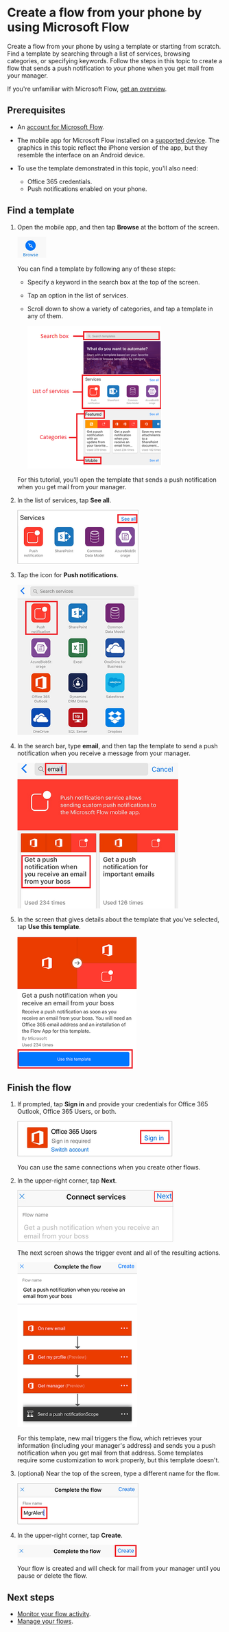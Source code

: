 <properties
    pageTitle="Create a flow from your phone | Microsoft Flow"
    description="Create a flow from a template that, for example, sends a push notification when you receive mail from an address that you specify"
    services=""
    suite="flow"
    documentationCenter="na"
    authors="adiregev"
    manager="erikre"
    editor=""
    tags=""/>

<tags
   ms.service="flow"
   ms.devlang="na"
   ms.topic="article"
   ms.tgt_pltfrm="na"
   ms.workload="na"
   ms.date="09/18/2016"
   ms.author="adiregev"/>

# Create a flow from your phone by using Microsoft Flow #
Create a flow from your phone by using a template or starting from scratch. Find a template by searching through a list of services, browsing categories, or specifying keywords. Follow the steps in this topic to create a flow that sends a push notification to your phone when you get mail from your manager.

If you're unfamiliar with Microsoft Flow, [get an overview](getting-started.md).

## Prerequisites ##
- An [account for Microsoft Flow](sign-up-sign-in.md).
- The mobile app for Microsoft Flow installed on a [supported device](getting-started.md#use-the-mobile-app). The graphics in this topic reflect the iPhone version of the app, but they resemble the interface on an Android device.
- To use the template demonstrated in this topic, you'll also need:

	- Office 365 credentials.
	- Push notifications enabled on your phone.

## Find a template ##
1. Open the mobile app, and then tap **Browse** at the bottom of the screen.

	![Browse icon](./media/mobile-create-flow/browse-icon.png)

	You can find a template by following any of these steps:

	- Specify a keyword in the search box at the top of the screen.
	- Tap an option in the list of services.
	- Scroll down to show a variety of categories, and tap a template in any of them.

	    ![Browse tab](./media/mobile-create-flow/browse-tab.png)

	For this tutorial, you'll open the template that sends a push notification when you get mail from your manager.

1. In the list of services, tap **See all**.

	![Show list of services](./media/mobile-create-flow/list-services.png)

1. Tap the icon for **Push notifications**.

	![Push notifications](./media/mobile-create-flow/push-notifications.png)

1. In the search bar, type **email**, and then tap the template to send a push notification when you receive a message from your manager.

	![Choose template](./media/mobile-create-flow/choose-template.png)

1. In the screen that gives details about the template that you've selected, tap **Use this template**.

	![Confirm template](./media/mobile-create-flow/confirm-template.png)

## Finish the flow ##
1. If prompted, tap **Sign in** and provide your credentials for Office 365 Outlook, Office 365 Users, or both.

	![Sign in to Office 365](./media/mobile-create-flow/office-signin.png)

	You can use the same connections when you create other flows.

1. In the upper-right corner, tap **Next**.

	![Tap Next](./media/mobile-create-flow/next.png)

	The next screen shows the trigger event and all of the resulting actions.

	![Trigger event and actions](./media/mobile-create-flow/flow-structure.png)

	For this template, new mail triggers the flow, which retrieves your information (including your manager's address) and sends you a push notification when you get mail from that address. Some templates require some customization to work properly, but this template doesn't.

1. (optional) Near the top of the screen, type a different name for the flow.

	![Rename flow](./media/mobile-create-flow/rename-flow.png)

1. In the upper-right corner, tap **Create**.

	![Create flow](./media/mobile-create-flow/create-flow.png)

	Your flow is created and will check for mail from your manager until you pause or delete the flow.

## Next steps ##
- [Monitor your flow activity](mobile-monitor-activity.md).
- [Manage your flows](mobile-manage-flows.md).
